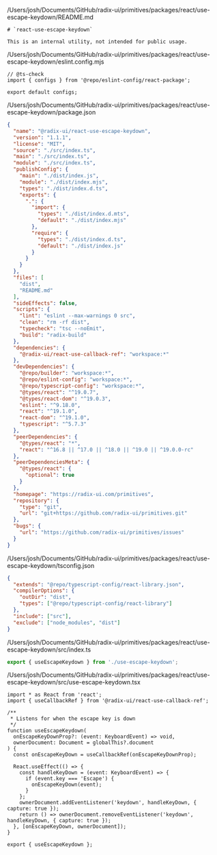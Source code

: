 /Users/josh/Documents/GitHub/radix-ui/primitives/packages/react/use-escape-keydown/README.md
```
# `react-use-escape-keydown`

This is an internal utility, not intended for public usage.

```
/Users/josh/Documents/GitHub/radix-ui/primitives/packages/react/use-escape-keydown/eslint.config.mjs
```
// @ts-check
import { configs } from '@repo/eslint-config/react-package';

export default configs;

```
/Users/josh/Documents/GitHub/radix-ui/primitives/packages/react/use-escape-keydown/package.json
```json
{
  "name": "@radix-ui/react-use-escape-keydown",
  "version": "1.1.1",
  "license": "MIT",
  "source": "./src/index.ts",
  "main": "./src/index.ts",
  "module": "./src/index.ts",
  "publishConfig": {
    "main": "./dist/index.js",
    "module": "./dist/index.mjs",
    "types": "./dist/index.d.ts",
    "exports": {
      ".": {
        "import": {
          "types": "./dist/index.d.mts",
          "default": "./dist/index.mjs"
        },
        "require": {
          "types": "./dist/index.d.ts",
          "default": "./dist/index.js"
        }
      }
    }
  },
  "files": [
    "dist",
    "README.md"
  ],
  "sideEffects": false,
  "scripts": {
    "lint": "eslint --max-warnings 0 src",
    "clean": "rm -rf dist",
    "typecheck": "tsc --noEmit",
    "build": "radix-build"
  },
  "dependencies": {
    "@radix-ui/react-use-callback-ref": "workspace:*"
  },
  "devDependencies": {
    "@repo/builder": "workspace:*",
    "@repo/eslint-config": "workspace:*",
    "@repo/typescript-config": "workspace:*",
    "@types/react": "^19.0.7",
    "@types/react-dom": "^19.0.3",
    "eslint": "^9.18.0",
    "react": "^19.1.0",
    "react-dom": "^19.1.0",
    "typescript": "^5.7.3"
  },
  "peerDependencies": {
    "@types/react": "*",
    "react": "^16.8 || ^17.0 || ^18.0 || ^19.0 || ^19.0.0-rc"
  },
  "peerDependenciesMeta": {
    "@types/react": {
      "optional": true
    }
  },
  "homepage": "https://radix-ui.com/primitives",
  "repository": {
    "type": "git",
    "url": "git+https://github.com/radix-ui/primitives.git"
  },
  "bugs": {
    "url": "https://github.com/radix-ui/primitives/issues"
  }
}

```
/Users/josh/Documents/GitHub/radix-ui/primitives/packages/react/use-escape-keydown/tsconfig.json
```json
{
  "extends": "@repo/typescript-config/react-library.json",
  "compilerOptions": {
    "outDir": "dist",
    "types": ["@repo/typescript-config/react-library"]
  },
  "include": ["src"],
  "exclude": ["node_modules", "dist"]
}

```
/Users/josh/Documents/GitHub/radix-ui/primitives/packages/react/use-escape-keydown/src/index.ts
```typescript
export { useEscapeKeydown } from './use-escape-keydown';

```
/Users/josh/Documents/GitHub/radix-ui/primitives/packages/react/use-escape-keydown/src/use-escape-keydown.tsx
```
import * as React from 'react';
import { useCallbackRef } from '@radix-ui/react-use-callback-ref';

/**
 * Listens for when the escape key is down
 */
function useEscapeKeydown(
  onEscapeKeyDownProp?: (event: KeyboardEvent) => void,
  ownerDocument: Document = globalThis?.document
) {
  const onEscapeKeyDown = useCallbackRef(onEscapeKeyDownProp);

  React.useEffect(() => {
    const handleKeyDown = (event: KeyboardEvent) => {
      if (event.key === 'Escape') {
        onEscapeKeyDown(event);
      }
    };
    ownerDocument.addEventListener('keydown', handleKeyDown, { capture: true });
    return () => ownerDocument.removeEventListener('keydown', handleKeyDown, { capture: true });
  }, [onEscapeKeyDown, ownerDocument]);
}

export { useEscapeKeydown };

```
